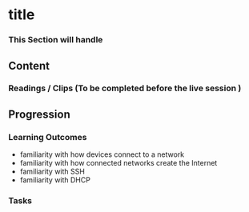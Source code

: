 # title
### This Section will handle

## Content
### Readings / Clips (To be completed before the live session )

## Progression 
### Learning Outcomes 
- familiarity with how devices connect to a network
- familiarity with how connected networks create the Internet
- familiarity with SSH
- familiarity with DHCP
### Tasks 


  

